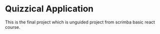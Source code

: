 # Quizzical Application

This is the final project which is unguided project from scrimba basic react course.
